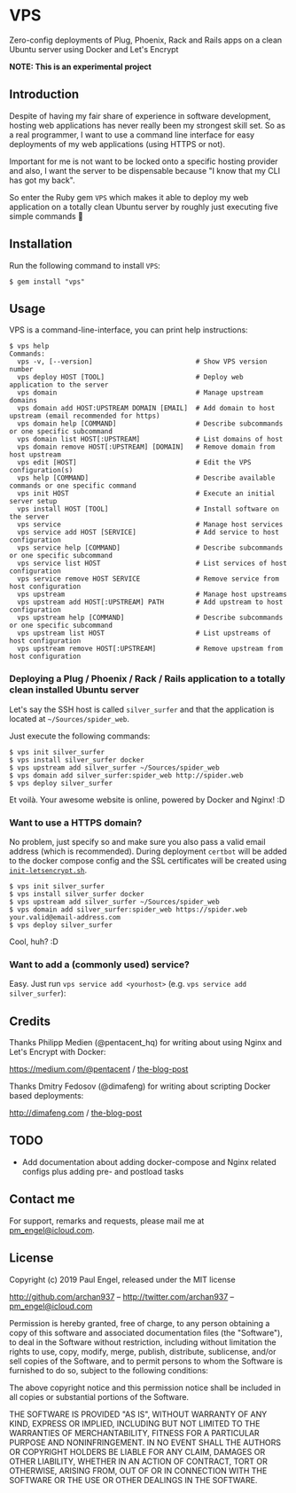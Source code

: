 # VPS

Zero-config deployments of Plug, Phoenix, Rack and Rails apps on a clean Ubuntu server using Docker and Let's Encrypt

**NOTE: This is an experimental project**

## Introduction

Despite of having my fair share of experience in software development, hosting web applications has never really been my strongest skill set. So as a real programmer, I want to use a command line interface for easy deployments of my web applications (using HTTPS or not).

Important for me is not want to be locked onto a specific hosting provider and also, I want the server to be dispensable because "I know that my CLI has got my back".

So enter the Ruby gem `VPS` which makes it able to deploy my web application on a totally clean Ubuntu server by roughly just executing five simple commands :muscle:

## Installation

Run the following command to install `VPS`:

    $ gem install "vps"

## Usage

VPS is a command-line-interface, you can print help instructions:

    $ vps help
    Commands:
      vps -v, [--version]                          # Show VPS version number
      vps deploy HOST [TOOL]                       # Deploy web application to the server
      vps domain                                   # Manage upstream domains
      vps domain add HOST:UPSTREAM DOMAIN [EMAIL]  # Add domain to host upstream (email recommended for https)
      vps domain help [COMMAND]                    # Describe subcommands or one specific subcommand
      vps domain list HOST[:UPSTREAM]              # List domains of host
      vps domain remove HOST[:UPSTREAM] [DOMAIN]   # Remove domain from host upstream
      vps edit [HOST]                              # Edit the VPS configuration(s)
      vps help [COMMAND]                           # Describe available commands or one specific command
      vps init HOST                                # Execute an initial server setup
      vps install HOST [TOOL]                      # Install software on the server
      vps service                                  # Manage host services
      vps service add HOST [SERVICE]               # Add service to host configuration
      vps service help [COMMAND]                   # Describe subcommands or one specific subcommand
      vps service list HOST                        # List services of host configuration
      vps service remove HOST SERVICE              # Remove service from host configuration
      vps upstream                                 # Manage host upstreams
      vps upstream add HOST[:UPSTREAM] PATH        # Add upstream to host configuration
      vps upstream help [COMMAND]                  # Describe subcommands or one specific subcommand
      vps upstream list HOST                       # List upstreams of host configuration
      vps upstream remove HOST[:UPSTREAM]          # Remove upstream from host configuration

### Deploying a Plug / Phoenix / Rack / Rails application to a totally clean installed Ubuntu server

Let's say the SSH host is called `silver_surfer` and that the application is located at `~/Sources/spider_web`.

Just execute the following commands:

    $ vps init silver_surfer
    $ vps install silver_surfer docker
    $ vps upstream add silver_surfer ~/Sources/spider_web
    $ vps domain add silver_surfer:spider_web http://spider.web
    $ vps deploy silver_surfer

Et voilà. Your awesome website is online, powered by Docker and Nginx! :D

### Want to use a HTTPS domain?

No problem, just specify so and make sure you also pass a valid email address (which is recommended). During deployment `certbot` will be added to the docker compose config and the SSL certificates will be created using [`init-letsencrypt.sh`](https://github.com/archan937/vps/blob/master/templates/docker/init-letsencrypt.sh.erb).

    $ vps init silver_surfer
    $ vps install silver_surfer docker
    $ vps upstream add silver_surfer ~/Sources/spider_web
    $ vps domain add silver_surfer:spider_web https://spider.web your.valid@email-address.com
    $ vps deploy silver_surfer

Cool, huh? :D

### Want to add a (commonly used) service?

Easy. Just run `vps service add <yourhost>` (e.g. `vps service add silver_surfer`):



## Credits

Thanks Philipp Medien (@pentacent_hq) for writing about using Nginx and Let's Encrypt with Docker:

https://medium.com/@pentacent / [the-blog-post](https://medium.com/@pentacent/nginx-and-lets-encrypt-with-docker-in-less-than-5-minutes-b4b8a60d3a71)

Thanks Dmitry Fedosov (@dimafeng) for writing about scripting Docker based deployments:

http://dimafeng.com / [the-blog-post](http://dimafeng.com/2015/10/17/docker-distribution)

## TODO

* Add documentation about adding docker-compose and Nginx related configs plus adding pre- and postload tasks

## Contact me

For support, remarks and requests, please mail me at [pm_engel@icloud.com](mailto:pm_engel@icloud.com).

## License

Copyright (c) 2019 Paul Engel, released under the MIT license

http://github.com/archan937 – http://twitter.com/archan937 – pm_engel@icloud.com

Permission is hereby granted, free of charge, to any person obtaining a copy of this software and associated documentation files (the "Software"), to deal in the Software without restriction, including without limitation the rights to use, copy, modify, merge, publish, distribute, sublicense, and/or sell copies of the Software, and to permit persons to whom the Software is furnished to do so, subject to the following conditions:

The above copyright notice and this permission notice shall be included in all copies or substantial portions of the Software.

THE SOFTWARE IS PROVIDED "AS IS", WITHOUT WARRANTY OF ANY KIND, EXPRESS OR IMPLIED, INCLUDING BUT NOT LIMITED TO THE WARRANTIES OF MERCHANTABILITY, FITNESS FOR A PARTICULAR PURPOSE AND NONINFRINGEMENT. IN NO EVENT SHALL THE AUTHORS OR COPYRIGHT HOLDERS BE LIABLE FOR ANY CLAIM, DAMAGES OR OTHER LIABILITY, WHETHER IN AN ACTION OF CONTRACT, TORT OR OTHERWISE, ARISING FROM, OUT OF OR IN CONNECTION WITH THE SOFTWARE OR THE USE OR OTHER DEALINGS IN THE SOFTWARE.
